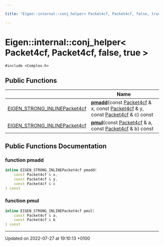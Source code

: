 ```yaml
---

title: "Eigen::internal::conj_helper< Packet4cf, Packet4cf, false, true >"

---
```


# Eigen::internal::conj_helper< Packet4cf, Packet4cf, false, true >






`#include <Complex.h>`

## Public Functions

|                | Name           |
| -------------- | -------------- |
| <a href="http://example.org/files/macros_8h/#define-eigen-strong-inline">EIGEN_STRONG_INLINE</a><a href="http://example.org/classes/structeigen_1_1internal_1_1packet4cf/">Packet4cf</a> | **[pmadd](http://example.org/classes/structeigen_1_1internal_1_1conj__helper_3_01packet4cf_00_01packet4cf_00_01false_00_01true_01_4/#function-pmadd)**(const <a href="http://example.org/classes/structeigen_1_1internal_1_1packet4cf/">Packet4cf</a> & x, const <a href="http://example.org/classes/structeigen_1_1internal_1_1packet4cf/">Packet4cf</a> & y, const <a href="http://example.org/classes/structeigen_1_1internal_1_1packet4cf/">Packet4cf</a> & c) const |
| <a href="http://example.org/files/macros_8h/#define-eigen-strong-inline">EIGEN_STRONG_INLINE</a><a href="http://example.org/classes/structeigen_1_1internal_1_1packet4cf/">Packet4cf</a> | **[pmul](http://example.org/classes/structeigen_1_1internal_1_1conj__helper_3_01packet4cf_00_01packet4cf_00_01false_00_01true_01_4/#function-pmul)**(const <a href="http://example.org/classes/structeigen_1_1internal_1_1packet4cf/">Packet4cf</a> & a, const <a href="http://example.org/classes/structeigen_1_1internal_1_1packet4cf/">Packet4cf</a> & b) const |

## Public Functions Documentation

### function pmadd

```cpp
inline EIGEN_STRONG_INLINEPacket4cf pmadd(
    const Packet4cf & x,
    const Packet4cf & y,
    const Packet4cf & c
) const
```


### function pmul

```cpp
inline EIGEN_STRONG_INLINEPacket4cf pmul(
    const Packet4cf & a,
    const Packet4cf & b
) const
```


-------------------------------

Updated on 2022-07-27 at 19:10:13 +0100
